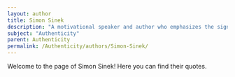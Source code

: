 ```yaml
---
layout: author
title: Simon Sinek
description: "A motivational speaker and author who emphasizes the significance of authenticity in leadership, arguing that great leaders inspire others by being themselves."
subject: "Authenticity"
parent: Authenticity
permalink: /Authenticity/authors/Simon-Sinek/
---
```


Welcome to the page of Simon Sinek! Here you can find their quotes.
